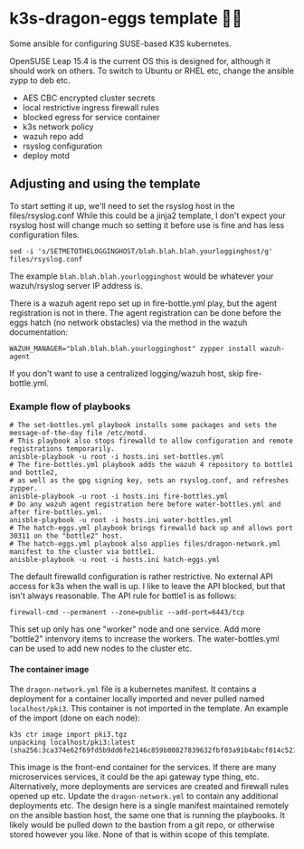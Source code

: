 # k3s-dragon-eggs template 🐉🥚

Some ansible for configuring SUSE-based K3S kubernetes.

OpenSUSE Leap 15.4 is the current OS this is designed for, although it should work on others.
To switch to Ubuntu or RHEL etc, change the ansible zypp to deb etc.

- AES CBC encrypted cluster secrets
- local restrictive ingress firewall rules
- blocked egress for service container
- k3s network policy
- wazuh repo add
- rsyslog configuration
- deploy motd

## Adjusting and using the template

To start setting it up, we'll need to set the rsyslog host in the files/rsyslog.conf
While this could be a jinja2 template, I don't expect your rsyslog host will change much so setting it before use
is fine and has less configuration files.

```
sed -i 's/SETMETOTHELOGGINGHOST/blah.blah.blah.yourlogginghost/g' files/rsyslog.conf
```

The example `blah.blah.blah.yourlogginghost` would be whatever your wazuh/rsyslog server IP address is.

There is a wazuh agent repo set up in fire-bottle.yml play, but the agent registration is not in there.
The agent registration can be done before the eggs hatch (no network obstacles) via the method in the wazuh documentation:

```
WAZUH_MANAGER="blah.blah.blah.yourlogginghost" zypper install wazuh-agent
```

If you don't want to use a centralized logging/wazuh host, skip fire-bottle.yml.

### Example flow of playbooks

```
# The set-bottles.yml playbook installs some packages and sets the message-of-the-day file /etc/motd.
# This playbook also stops firewalld to allow configuration and remote registrations temporarily.
anisble-playbook -u root -i hosts.ini set-bottles.yml
# The fire-bottles.yml playbook adds the wazuh 4 repository to bottle1 and bottle2, 
# as well as the gpg signing key, sets an rsyslog.conf, and refreshes zypper.
anisble-playbook -u root -i hosts.ini fire-bottles.yml
# Do any wazuh agent registration here before water-bottles.yml and after fire-bottles.yml.
anisble-playbook -u root -i hosts.ini water-bottles.yml
# The hatch-eggs.yml playbook brings firewalld back up and allows port 30311 on the "bottle2" host.
# The hatch-eggs.yml playbook also applies files/dragon-network.yml manifest to the cluster via bottle1.
anisble-playbook -u root -i hosts.ini hatch-eggs.yml
```

The default firewalld configuration is rather restrictive. No external API access for k3s when the wall is up.
I like to leave the API blocked, but that isn't always reasonable. The API rule for bottle1 is as follows:

```
firewall-cmd --permanent --zone=public --add-port=6443/tcp
```

This set up only has one "worker" node and one service. Add more "bottle2" intenvory items to increase the workers.
The water-bottles.yml can be used to add new nodes to the cluster etc.

#### The container image

The `dragon-network.yml` file is a kubernetes manifest. It contains a deployment for a container locally imported and never pulled named `localhost/pki3`. This container is not imported in the template. An example of the import (done on each node):

```
k3s ctr image import pki3.tgz
unpacking localhost/pki3:latest (sha256:3ca374e62f69fd5b9dd6fe2146c859b00827839632fbf03a91b4abcf014c5213)...done

```

This image is the front-end container for the services. If there are many microservices services, it could be the api gateway type thing, etc.
Alternatively, more deployments are services are created and firewall rules opened up etc. Update the `dragon-network.yml` to contain any additional deployments etc. The design here is a single manifest maintained remotely on the ansible bastion host, the same one that is running the playbooks. It likely would be pulled down to the bastion from a git repo, or otherwise stored however you like. None of that is within scope of this template.

